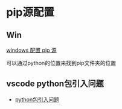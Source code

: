 # pip源配置

## Win

[windows 配置 pip 源](https://zhuanlan.zhihu.com/p/110945788)  

可以通过python的位置来找到pip文件夹的位置  


## vscode python包引入问题

- [python包引入问题](https://zhuanlan.zhihu.com/p/396566678)